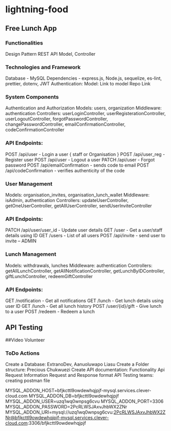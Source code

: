 ﻿# lightning-food

## Free Lunch App

### Functionalities
Design Pattern
REST API
Model, Controller


### Technologies and Framework
  Database - MySQL
  Dependencies - express.js, Node.js, sequelize, es-lint, prettier, dotenv, JWT
  Authentication: 
  Model: Link to model
  Repo Link


### System Components
Authentication and Authorization
Models: users, organization
Middleware: authentication
Controllers: userLoginController, userRegisterationController, userLogoutController, forgotPasswordController, changePasswordController, 
emailConfirmationController, codeConfirmationController

### API Endpoints:
POST /api/user - Login a user { staff or Organisation }
POST /api/user_reg - Register user 
POST /api/user - Logout a user
PATCH /api/user - Forgot password
POST /api/emailConfirmation - sends code to email
POST /api/codeConfirmation - verifies authenticity of the code

### User Management
Models: organisation_invites, organisation_lunch_wallet
Middleware: isAdmin, authentication
Controllers: updateUserController, getOneUserController, getAllUserController, sendUserInviteController

### API Endpoints:
PATCH /api/user/user_id - Update user details
GET /user - Get a user/staff details using ID
GET /users - List of all users
POST /api/invite - send user to invite – ADMIN

### Lunch Management
Models: withdrawals, lunches
Middleware: authentication
Controllers: getAllLunchController, getAllNotificationController, getLunchByIDController, giftLunchController, redeemGiftController

### API Endpoints:
GET /notification - Get all notifications
GET /lunch - Get lunch details using user ID
GET /lunch - Get all lunch history
POST /user/{id}/gift - Give lunch to a user
POST /redeem - Redeem a lunch

## API Testing
##Video Volunteer


### ToDo Actions
Create a Database: ExtranoDev, Aanuoluwapo Liasu
Create a Folder structure: Precious Chukwuezi
Create API documentation:
Functionality
Api Request Information
Request and Response format
API Testing teams: creating postman file

MYSQL_ADDON_HOST=bfjkcttl9owdewhqjpjf-mysql.services.clever-cloud.com
MYSQL_ADDON_DB=bfjkcttl9owdewhqjpjf
MYSQL_ADDON_USER=uzq1wq0wnpsg6cvu
MYSQL_ADDON_PORT=3306
MYSQL_ADDON_PASSWORD=2PcRLWSJAxvJhbWX2ZNr
MYSQL_ADDON_URI=mysql://uzq1wq0wnpsg6cvu:2PcRLWSJAxvJhbWX2ZNr@bfjkcttl9owdewhqjpjf-mysql.services.clever-cloud.com:3306/bfjkcttl9owdewhqjpjf
